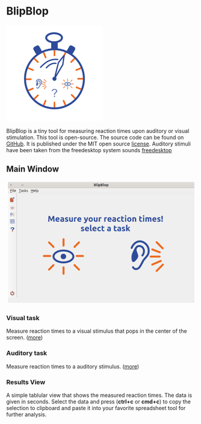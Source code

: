 
# BlipBlop

![blip blop](images/blipblop_logo.png) 

BlipBlop is a tiny tool for measuring reaction times upon auditory or visual stimulation. This tool is open-source. The source code can be found on [GitHub](https://github.com/jgrewe/blipblop). It is published under the MIT open source [license](license.md). 
Auditory stimuli have been taken from the freedesktop system sounds [freedesktop](https://freedesktop.org)


## Main Window

![main screen](images/blipblop_main.png) 


### Visual task

Measure reaction times to a visual stimulus that pops in the center of the screen. ([more](visual_task.md))

### Auditory task

Measure reaction times to a auditory stimulus. ([more](auditory_task.md))

### Results View

A simple tablular view that shows the measured reaction times. The data is given in seconds. Select the data and press (**ctrl+c** or **cmd+c**) to copy the selection to clipboard and paste it into your favorite spreadsheet tool for further analysis.


